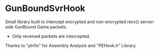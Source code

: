 # GunBoundSvrHook

Small library built to intercept encrypted and non-encrypted recv() server-side GunBound Game packets.

* Only received packets are intercepted.

Thanks to "ptr0x" for Assembly Analysis and "PEHook.h" Library.
